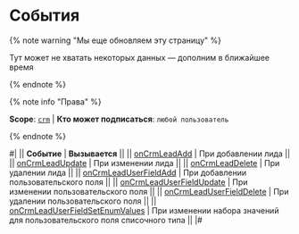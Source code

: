 # События

{% note warning "Мы еще обновляем эту страницу" %}

Тут может не хватать некоторых данных — дополним в ближайшее время

{% endnote %}

{% note info "Права" %}

**Scope**: [`crm`](../../../scopes/permissions.md) | **Кто может подписаться**: `любой пользователь`

{% endnote %}

#|
|| **Событие** | **Вызывается** ||
|| [onCrmLeadAdd](./on-crm-lead-add.md) | При добавлении лида ||
|| [onCrmLeadUpdate](./on-crm-lead-update.md) | При изменении лида ||
|| [onCrmLeadDelete](./on-crm-lead-delete.md) | При удалении лида ||
|| [onCrmLeadUserFieldAdd](./on-crm-lead-user-field-add.md) | При добавлении пользовательского поля ||
|| [onCrmLeadUserFieldUpdate](./on-crm-lead-user-field-update.md) | При изменении пользовательского поля ||
|| [onCrmLeadUserFieldDelete](./on-crm-lead-user-field-delete.md) | При удалении пользовательского поля ||
|| [onCrmLeadUserFieldSetEnumValues](./on-crm-lead-user-field-set-enum-values.md) | При изменении набора значений для пользовательского поля списочного типа ||
|#